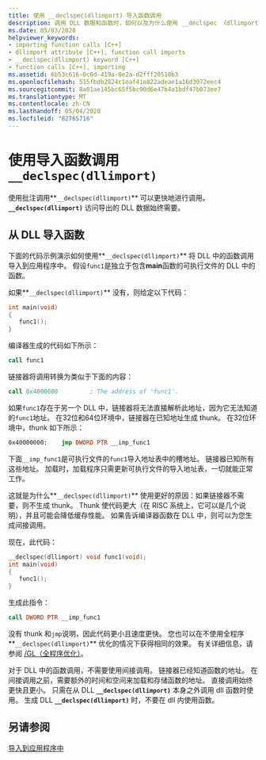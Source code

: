 ```yaml
---
title: 使用 __declspec(dllimport) 导入函数调用
description: 调用 DLL 数据和函数时，如何以及为什么使用 __declspec （dllimport）。
ms.date: 05/03/2020
helpviewer_keywords:
- importing function calls [C++]
- dllimport attribute [C++], function call imports
- __declspec(dllimport) keyword [C++]
- function calls [C++], importing
ms.assetid: 6b53c616-0c6d-419a-8e2a-d2fff20510b3
ms.openlocfilehash: 515fbdb2824c1eaf41e822adeae1a16d3072eec4
ms.sourcegitcommit: 8a01ae145bc65f5bc90d6e47b4a1bdf47b073ee7
ms.translationtype: MT
ms.contentlocale: zh-CN
ms.lasthandoff: 05/04/2020
ms.locfileid: "82765716"
---
```

# <a name="importing-function-calls-using-__declspecdllimport"></a>使用导入函数调用`__declspec(dllimport)`

使用批注调用**`__declspec(dllimport)`** 可以更快地进行调用。 **`__declspec(dllimport)`** 访问导出的 DLL 数据始终需要。

## <a name="import-a-function-from-a-dll"></a>从 DLL 导入函数

下面的代码示例演示如何使用**`__declspec(dllimport)`** 将 DLL 中的函数调用导入到应用程序中。 假设`func1`是独立于包含**main**函数的可执行文件的 DLL 中的函数。

如果**`__declspec(dllimport)`** 没有，则给定以下代码：

```C
int main(void)
{
   func1();
}
```

编译器生成的代码如下所示：

```asm
call func1
```

链接器将调用转换为类似于下面的内容：

```asm
call 0x4000000         ; The address of 'func1'.
```

如果`func1`存在于另一个 DLL 中，链接器将无法直接解析此地址，因为它无法知道的`func1`地址。 在32位和64位环境中，链接器在已知地址生成 thunk。 在32位环境中，thunk 如下所示：

```asm
0x40000000:    jmp DWORD PTR __imp_func1
```

下面`__imp_func1`是可执行文件的`func1`导入地址表中的槽地址。 链接器已知所有这些地址。 加载时，加载程序只需更新可执行文件的导入地址表，一切就能正常工作。

这就是为什么**`__declspec(dllimport)`** 使用更好的原因：如果链接器不需要，则不生成 thunk。 Thunk 使代码更大（在 RISC 系统上，它可以是几个说明），并且可能会降低缓存性能。 如果告诉编译器函数在 DLL 中，则可以为您生成间接调用。

现在，此代码：

```C
__declspec(dllimport) void func1(void);
int main(void)
{
   func1();
}
```

生成此指令：

```asm
call DWORD PTR __imp_func1
```

没有 thunk 和`jmp`说明，因此代码更小且速度更快。 您也可以在不使用全程序**`__declspec(dllimport)`** 优化的情况下获得相同的效果。 有关详细信息，请参阅 [/GL（全程序优化）](reference/gl-whole-program-optimization.md)。

对于 DLL 中的函数调用，不需要使用间接调用。 链接器已经知道函数的地址。 在间接调用之前，需要额外的时间和空间来加载和存储函数的地址。 直接调用始终更快且更小。 只需在从 DLL **`__declspec(dllimport)`** 本身之外调用 dll 函数时使用。 生成 DLL **`__declspec(dllimport)`** 时，不要在 dll 内使用函数。

## <a name="see-also"></a>另请参阅

[导入到应用程序中](importing-into-an-application.md)
